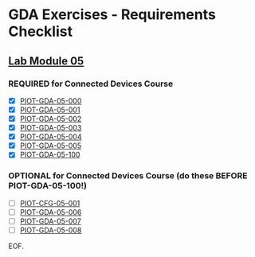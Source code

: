 # GDA Exercises - Requirements Checklist

## [Lab Module 05](https://github.com/orgs/programming-the-iot/projects/1#column-10488421)

### REQUIRED for Connected Devices Course

- [x] [PIOT-GDA-05-000](https://github.com/programming-the-iot/book-exercise-tasks/issues/38)
- [x] [PIOT-GDA-05-001](https://github.com/programming-the-iot/book-exercise-tasks/issues/62)
- [x] [PIOT-GDA-05-002](https://github.com/programming-the-iot/book-exercise-tasks/issues/142)
- [x] [PIOT-GDA-05-003](https://github.com/programming-the-iot/book-exercise-tasks/issues/64)
- [x] [PIOT-GDA-05-004](https://github.com/programming-the-iot/book-exercise-tasks/issues/66)
- [x] [PIOT-GDA-05-005](https://github.com/programming-the-iot/book-exercise-tasks/issues/67)
- [x] [PIOT-GDA-05-100](https://github.com/programming-the-iot/book-exercise-tasks/issues/36)

### OPTIONAL for Connected Devices Course (do these BEFORE PIOT-GDA-05-100!)

- [ ] [PIOT-CFG-05-001](https://github.com/programming-the-iot/book-exercise-tasks/issues/72)
- [ ] [PIOT-GDA-05-006](https://github.com/programming-the-iot/book-exercise-tasks/issues/65)
- [ ] [PIOT-GDA-05-007](https://github.com/programming-the-iot/book-exercise-tasks/issues/74)
- [ ] [PIOT-GDA-05-008](https://github.com/programming-the-iot/book-exercise-tasks/issues/79)

EOF.

